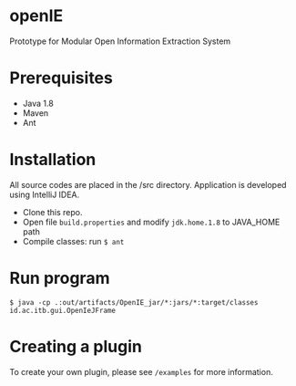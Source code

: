 # openIE
Prototype for Modular Open Information Extraction System

# Prerequisites

- Java 1.8
- Maven
- Ant


# Installation
All source codes are placed in the /src directory. Application is developed using IntelliJ IDEA.

- Clone this repo.
- Open file `build.properties` and modify `jdk.home.1.8` to JAVA_HOME path
- Compile classes: run `$ ant`

# Run program
```
$ java -cp .:out/artifacts/OpenIE_jar/*:jars/*:target/classes id.ac.itb.gui.OpenIeJFrame
```

# Creating a plugin
To create your own plugin, please see `/examples` for more information.